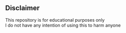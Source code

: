 ## Disclaimer
This repository is for educational purposes only  
I do not have any intention of using this to harm anyone
